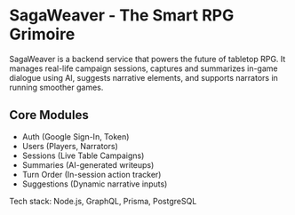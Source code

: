 # SagaWeaver - The Smart RPG Grimoire

SagaWeaver is a backend service that powers the future of tabletop RPG. It manages real-life campaign sessions, captures and summarizes in-game dialogue using AI, suggests narrative elements, and supports narrators in running smoother games.

## Core Modules
- Auth (Google Sign-In, Token)
- Users (Players, Narrators)
- Sessions (Live Table Campaigns)
- Summaries (AI-generated writeups)
- Turn Order (In-session action tracker)
- Suggestions (Dynamic narrative inputs)

Tech stack: Node.js, GraphQL, Prisma, PostgreSQL
